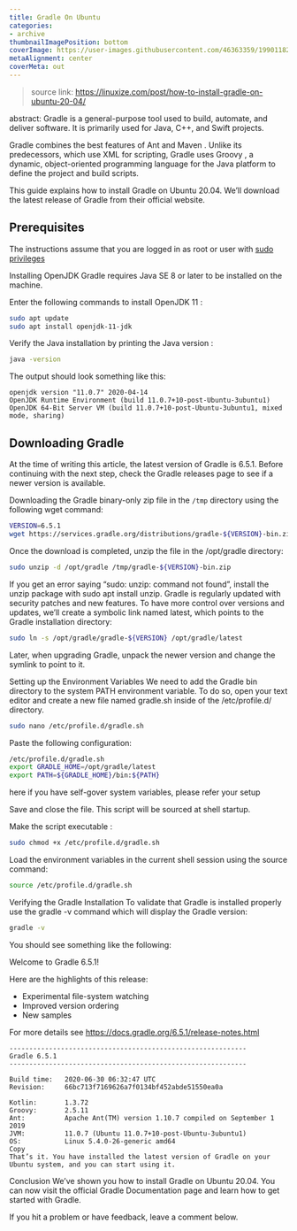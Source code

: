 ```yaml
---
title: Gradle On Ubuntu
categories: 
- archive
thumbnailImagePosition: bottom
coverImage: https://user-images.githubusercontent.com/46363359/199011820-d3673e76-0e62-44a0-84eb-9fa8867a6a5e.jpeg
metaAlignment: center
coverMeta: out
---
```


> source link: https://linuxize.com/post/how-to-install-gradle-on-ubuntu-20-04/

abstract: Gradle is a general-purpose tool used to build, automate, and deliver software. It is primarily used for Java, C++, and Swift projects.
<!-- more -->

Gradle combines the best features of Ant and Maven . Unlike its predecessors, which use XML for scripting, Gradle uses Groovy , a dynamic, object-oriented programming language for the Java platform to define the project and build scripts.

This guide explains how to install Gradle on Ubuntu 20.04. We’ll download the latest release of Gradle from their official website.


## Prerequisites
The instructions assume that you are logged in as root or user with [sudo privileges](https://linuxize.com/post/how-to-create-a-sudo-user-on-ubuntu/)

Installing OpenJDK
Gradle requires Java SE 8 or later to be installed on the machine.

Enter the following commands to install OpenJDK 11 :

```bash
sudo apt update
sudo apt install openjdk-11-jdk
```

Verify the Java installation by printing the Java version :
```bash
java -version

```
The output should look something like this:
```text
openjdk version "11.0.7" 2020-04-14
OpenJDK Runtime Environment (build 11.0.7+10-post-Ubuntu-3ubuntu1)
OpenJDK 64-Bit Server VM (build 11.0.7+10-post-Ubuntu-3ubuntu1, mixed mode, sharing)
```

## Downloading Gradle
At the time of writing this article, the latest version of Gradle is 6.5.1. Before continuing with the next step, check the Gradle releases page to see if a newer version is available.

Downloading the Gradle binary-only zip file in the `/tmp` directory using the following wget command:

```bash
VERSION=6.5.1
wget https://services.gradle.org/distributions/gradle-${VERSION}-bin.zip -P /tmp
```
Once the download is completed, unzip the file in the /opt/gradle directory:
```bash
sudo unzip -d /opt/gradle /tmp/gradle-${VERSION}-bin.zip
```
If you get an error saying “sudo: unzip: command not found”, install the unzip package with sudo apt install unzip.
Gradle is regularly updated with security patches and new features. To have more control over versions and updates, we’ll create a symbolic link named latest, which points to the Gradle installation directory:

```bash
sudo ln -s /opt/gradle/gradle-${VERSION} /opt/gradle/latest
```

Later, when upgrading Gradle, unpack the newer version and change the symlink to point to it.

Setting up the Environment Variables
We need to add the Gradle bin directory to the system PATH environment variable. To do so, open your text editor and create a new file named gradle.sh inside of the /etc/profile.d/ directory.

```bash
sudo nano /etc/profile.d/gradle.sh
```

Paste the following configuration:

```bash
/etc/profile.d/gradle.sh
export GRADLE_HOME=/opt/gradle/latest
export PATH=${GRADLE_HOME}/bin:${PATH}
```
here if you have self-gover system variables, please refer your setup 

Save and close the file. This script will be sourced at shell startup.



Make the script executable :
```bash
sudo chmod +x /etc/profile.d/gradle.sh
```
Load the environment variables in the current shell session using the source command:

```bash
source /etc/profile.d/gradle.sh
```
Verifying the Gradle Installation
To validate that Gradle is installed properly use the gradle -v command which will display the Gradle version:

```bash
gradle -v
```
You should see something like the following:

Welcome to Gradle 6.5.1!

Here are the highlights of this release:
 - Experimental file-system watching
 - Improved version ordering
 - New samples

For more details see https://docs.gradle.org/6.5.1/release-notes.html

```
------------------------------------------------------------
Gradle 6.5.1
------------------------------------------------------------

Build time:   2020-06-30 06:32:47 UTC
Revision:     66bc713f7169626a7f0134bf452abde51550ea0a

Kotlin:       1.3.72
Groovy:       2.5.11
Ant:          Apache Ant(TM) version 1.10.7 compiled on September 1 2019
JVM:          11.0.7 (Ubuntu 11.0.7+10-post-Ubuntu-3ubuntu1)
OS:           Linux 5.4.0-26-generic amd64
Copy
That’s it. You have installed the latest version of Gradle on your Ubuntu system, and you can start using it.
```

Conclusion
We’ve shown you how to install Gradle on Ubuntu 20.04. You can now visit the official Gradle Documentation page and learn how to get started with Gradle.

If you hit a problem or have feedback, leave a comment below.